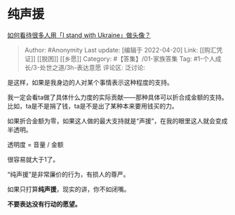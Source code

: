 # 纯声援
[如何看待很多人用「I stand with Ukraine」做头像？](https://www.zhihu.com/question/519129545/answer/2405407954)

> Author: #Anonymity
> Last update: [编辑于 2022-04-20]
> Link: [[购汇凭证]] [[脱困]] [[乡愿]]
> Category: #【答集】/01-家族答集
> Tag: #1-个人成长/3-处世之道/3h-表达意愿
> 评论区:
> 泛讨论:

是这样，如果是我身边的人对某个事情表示这种程度的支持。

我一定会看ta做了具体什么力度的实际贡献——那种具体可以折合成金额的支持。比如，ta是不是捐了钱，ta是不是出了某种本来要用钱买的力。

如果折合金额为零，如果这人做的最大支持就是“声援”，在我的眼里这人就会变成半透明。

透明度 = 音量 / 金额

很容易就大于1了。

“纯声援”是非常廉价的行为，有损人的尊严。

如果只打算**纯声援**，现实的讲，你不如闭嘴。

**不要表达没有行动的愿望。**
